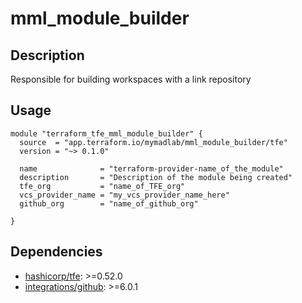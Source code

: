 # mml_module_builder

## Description

Responsible for building workspaces with a link repository

## Usage

```HCL
module "terraform_tfe_mml_module_builder" {
  source  = "app.terraform.io/mymadlab/mml_module_builder/tfe"
  version = "~> 0.1.0"

  name              = "terraform-provider-name_of_the_module"
  description       = "Description of the module being created"
  tfe_org           = "name_of_TFE_org"
  vcs_provider_name = "my_vcs_provider_name_here"
  github_org        = "name_of_github_org"

}
```

## Dependencies

- [hashicorp/tfe](https://registry.terraform.io/providers/hashicorp/tfe/latest): >=0.52.0
- [integrations/github](https://registry.terraform.io/providers/integrations/github/latest): >=6.0.1
